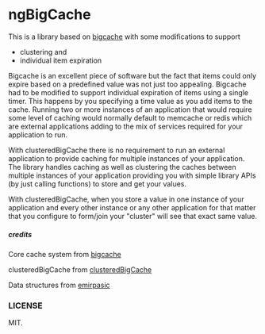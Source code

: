 ngBigCache
=================

This is a library based on [bigcache](https://goreportcard.com/report/github.com/oastuff/clusteredBigCache) with some modifications to support
* clustering and
* individual item expiration

Bigcache is an excellent piece of software but the fact that items could only expire based on a predefined 
value was not just too appealing. Bigcache had to be modified to support individual expiration of items using
a single timer. This happens by you specifying a time value as you add items to the cache.
Running two or more instances of an application that would require some level of caching would normally
default to memcache or redis which are external applications adding to the mix of services required for your
application to run.

With clusteredBigCache there is no requirement to run an external application to provide caching for multiple
instances of your application. The library handles caching as well as clustering the caches between multiple
instances of your application providing you with simple library APIs (by just calling functions) to store and
get your values.

With clusteredBigCache, when you store a value in one instance of your application and every other instance 
or any other application for that matter that you configure to form/join your "cluster" will
see that exact same value.


##### credits
Core cache system from [bigcache](https://github.com/allegro/bigcache)

clusteredBigCache from [clusteredBigCache](https://github.com/nggenius/clusteredBigCache)

Data structures from [emirpasic](https://github.com/emirpasic/gods)

### LICENSE
MIT.




